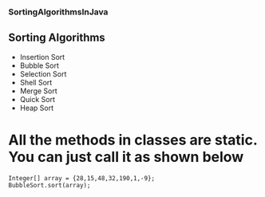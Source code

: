 ### SortingAlgorithmsInJava

## Sorting Algorithms

* Insertion Sort
* Bubble Sort
* Selection Sort
* Shell Sort
* Merge Sort
* Quick Sort
* Heap Sort

# All the methods in classes are static. You can just call it as shown below

```
Integer[] array = {28,15,48,32,190,1,-9};
BubbleSort.sort(array);
```
